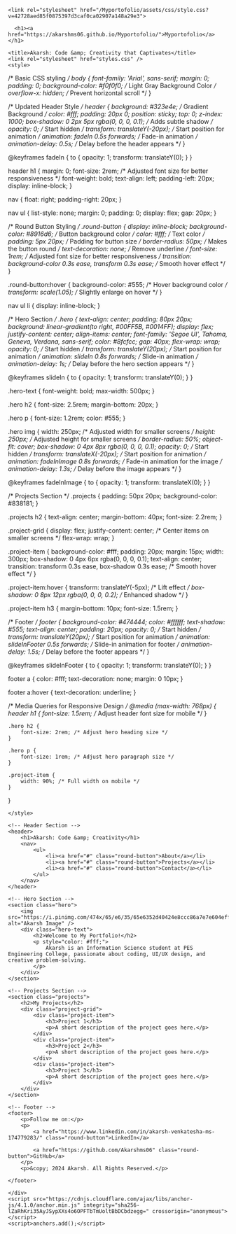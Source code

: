
<!DOCTYPE html>
<html lang="en-US">
  <head>
    <meta charset="UTF-8">
    <meta http-equiv="X-UA-Compatible" content="IE=edge">
    <meta name="viewport" content="width=device-width, initial-scale=1">

<!-- Begin Jekyll SEO tag v2.8.0 -->
<title>Myportofolio</title>
<meta name="generator" content="Jekyll v3.10.0" />
<meta property="og:title" content="Myportofolio" />
<meta property="og:locale" content="en_US" />
<link rel="canonical" href="https://akarshms06.github.io/Myportofolio/" />
<meta property="og:url" content="https://akarshms06.github.io/Myportofolio/" />
<meta property="og:site_name" content="Myportofolio" />
<meta property="og:type" content="website" />
<meta name="twitter:card" content="summary" />
<meta property="twitter:title" content="Myportofolio" />
<script type="application/ld+json">
{"@context":"https://schema.org","@type":"WebSite","headline":"Myportofolio","name":"Myportofolio","url":"https://akarshms06.github.io/Myportofolio/"}</script>


    <link rel="stylesheet" href="/Myportofolio/assets/css/style.css?v=42728aed85f0875397d3caf0ca02907a148a29e3">

  </head>
  <body>
    <div class="container-lg px-3 my-5 markdown-body">
      
      <h1><a href="https://akarshms06.github.io/Myportofolio/">Myportofolio</a></h1>
      

     
<html lang="en">
<head>
    <meta charset="UTF-8" />
    <meta name="viewport" content="user-scalable=no, width=device-width, initial-scale=1.0, maximum-scale=1.0, minimum-scale=1.0" />

    <title>Akarsh: Code &amp; Creativity that Captivates</title>
    <link rel="stylesheet" href="styles.css" />
    <style>
  /* Basic CSS styling */
body {
    font-family: 'Arial', sans-serif;
    margin: 0;
    padding: 0;
    background-color: #f0f0f0; /* Light Gray Background Color */
    overflow-x: hidden; /* Prevent horizontal scroll */
}

/* Updated Header Style */
header {
    background: #323e4e; /* Gradient Background */
    color: #fff;
    padding: 20px 0;
    position: sticky;
    top: 0;
    z-index: 1000;
    box-shadow: 0 2px 5px rgba(0, 0, 0, 0.1); /* Adds subtle shadow */
    opacity: 0; /* Start hidden */
    transform: translateY(-20px); /* Start position for animation */
    animation: fadeIn 0.5s forwards; /* Fade-in animation */
    animation-delay: 0.5s; /* Delay before the header appears */
}

@keyframes fadeIn {
    to {
        opacity: 1;
        transform: translateY(0);
    }
}

header h1 {
    margin: 0;
    font-size: 2rem; /* Adjusted font size for better responsiveness */
    font-weight: bold;
    text-align: left;
    padding-left: 20px;
    display: inline-block;
}

nav {
    float: right;
    padding-right: 20px;
}

nav ul {
    list-style: none;
    margin: 0;
    padding: 0;
    display: flex;
    gap: 20px;
}

/* Round Button Styling */
.round-button {
    display: inline-block;
    background-color: #8916d6; /* Button background color */
    color: #fff; /* Text color */
    padding: 5px 20px; /* Padding for button size */
    border-radius: 50px; /* Makes the button round */
    text-decoration: none; /* Remove underline */
    font-size: 1rem; /* Adjusted font size for better responsiveness */
    transition: background-color 0.3s ease, transform 0.3s ease; /* Smooth hover effect */
}

.round-button:hover {
    background-color: #555; /* Hover background color */
    transform: scale(1.05); /* Slightly enlarge on hover */
}

nav ul li {
    display: inline-block;
}

/* Hero Section */
.hero {
    text-align: center;
    padding: 80px 20px;
    background: linear-gradient(to right, #00FF5B, #0014FF);
    display: flex;
    justify-content: center;
    align-items: center;
    font-family: 'Segoe UI', Tahoma, Geneva, Verdana, sans-serif;
    color: #8fcfcc;
    gap: 40px;
    flex-wrap: wrap;
    opacity: 0; /* Start hidden */
    transform: translateY(20px); /* Start position for animation */
    animation: slideIn 0.8s forwards; /* Slide-in animation */
    animation-delay: 1s; /* Delay before the hero section appears */
}

@keyframes slideIn {
    to {
        opacity: 1;
        transform: translateY(0);
    }
}

.hero-text {
    font-weight: bold;
    max-width: 500px;
}

.hero h2 {
    font-size: 2.5rem;
    margin-bottom: 20px;
}

.hero p {
    font-size: 1.2rem;
    color: #555;
}

.hero img {
    width: 250px; /* Adjusted width for smaller screens */
    height: 250px; /* Adjusted height for smaller screens */
    border-radius: 50%;
    object-fit: cover;
    box-shadow: 0 4px 8px rgba(0, 0, 0, 0.1);
    opacity: 0; /* Start hidden */
    transform: translateX(-20px); /* Start position for animation */
    animation: fadeInImage 0.8s forwards; /* Fade-in animation for the image */
    animation-delay: 1.3s; /* Delay before the image appears */
}

@keyframes fadeInImage {
    to {
        opacity: 1;
        transform: translateX(0);
    }
}

/* Projects Section */
.projects {
    padding: 50px 20px;
    background-color: #838181;
}

.projects h2 {
    text-align: center;
    margin-bottom: 40px;
    font-size: 2.2rem;
}

.project-grid {
    display: flex;
    justify-content: center; /* Center items on smaller screens */
    flex-wrap: wrap;
}

.project-item {
    background-color: #fff;
    padding: 20px;
    margin: 15px;
    width: 300px;
    box-shadow: 0 4px 6px rgba(0, 0, 0, 0.1);
    text-align: center;
    transition: transform 0.3s ease, box-shadow 0.3s ease; /* Smooth hover effect */
}

.project-item:hover {
    transform: translateY(-5px); /* Lift effect */
    box-shadow: 0 8px 12px rgba(0, 0, 0, 0.2); /* Enhanced shadow */
}

.project-item h3 {
    margin-bottom: 10px;
    font-size: 1.5rem;
}

/* Footer */
footer {
    background-color: #474444;
    color: #ffffff;
    text-shadow: #555;
    text-align: center;
    padding: 20px;
    opacity: 0; /* Start hidden */
    transform: translateY(20px); /* Start position for animation */
    animation: slideInFooter 0.5s forwards; /* Slide-in animation for footer */
    animation-delay: 1.5s; /* Delay before the footer appears */
}

@keyframes slideInFooter {
    to {
        opacity: 1;
        transform: translateY(0);
    }
}

footer a {
    color: #fff;
    text-decoration: none;
    margin: 0 10px;
}

footer a:hover {
    text-decoration: underline;
}

/* Media Queries for Responsive Design */
@media (max-width: 768px) {
    header h1 {
        font-size: 1.5rem; /* Adjust header font size for mobile */
    }

    .hero h2 {
        font-size: 2rem; /* Adjust hero heading size */
    }

    .hero p {
        font-size: 1rem; /* Adjust hero paragraph size */
    }

    .project-item {
        width: 90%; /* Full width on mobile */
    }
}

    </style>
</head>
<body>

    <!-- Header Section -->
    <header>
        <h1>Akarsh: Code &amp; Creativity</h1>
        <nav>
            <ul>
                <li><a href="#" class="round-button">About</a></li>
                <li><a href="#" class="round-button">Projects</a></li>
                <li><a href="#" class="round-button">Contact</a></li>
            </ul>
        </nav>
    </header>

    <!-- Hero Section -->
    <section class="hero">
        <img src="https://i.pinimg.com/474x/65/e6/35/65e6352d40424e8ccc86a7e7e604effd.jpg" alt="Akarsh Image" />
        <div class="hero-text">
            <h2>Welcome to My Portfolio!</h2>
            <p style="color: #fff;">
                Akarsh is an Information Science student at PES Engineering College, passionate about coding, UI/UX design, and creative problem-solving.
            </p>
        </div>
    </section>

    <!-- Projects Section -->
    <section class="projects">
        <h2>My Projects</h2>
        <div class="project-grid">
            <div class="project-item">
                <h3>Project 1</h3>
                <p>A short description of the project goes here.</p>
            </div>
            <div class="project-item">
                <h3>Project 2</h3>
                <p>A short description of the project goes here.</p>
            </div>
            <div class="project-item">
                <h3>Project 3</h3>
                <p>A short description of the project goes here.</p>
            </div>
        </div>
    </section>

    <!-- Footer -->
    <footer>
        <p>Follow me on:</p>
        <p>
            <a href="https://www.linkedin.com/in/akarsh-venkatesha-ms-174779283/" class="round-button">LinkedIn</a>
            
            <a href="https://github.com/Akarshms06" class="round-button">GitHub</a>
        </p>
        <p>&copy; 2024 Akarsh. All Rights Reserved.</p>
        
    </footer>

</body>
</html>


      
    </div>
    <script src="https://cdnjs.cloudflare.com/ajax/libs/anchor-js/4.1.0/anchor.min.js" integrity="sha256-lZaRhKri35AyJSypXXs4o6OPFTbTmUoltBbDCbdzegg=" crossorigin="anonymous"></script>
    <script>anchors.add();</script>
  </body>
</html>
